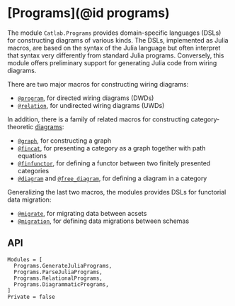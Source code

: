 # [Programs](@id programs)

The module `Catlab.Programs` provides domain-specific languages (DSLs) for
constructing diagrams of various kinds. The DSLs, implemented as Julia macros,
are based on the syntax of the Julia language but often interpret that syntax
very differently from standard Julia programs. Conversely, this module offers
preliminary support for generating Julia code from wiring diagrams.

There are two major macros for constructing wiring diagrams:

- [`@program`](@ref), for directed wiring diagrams (DWDs)
- [`@relation`](@ref), for undirected wiring diagrams (UWDs)

In addition, there is a family of related macros for constructing
category-theoretic [diagrams](https://ncatlab.org/nlab/show/diagram):

- [`@graph`](@ref), for constructing a graph
- [`@fincat`](@ref), for presenting a category as a graph together with path
  equations
- [`@finfunctor`](@ref), for defining a functor between two finitely presented
  categories
- [`@diagram`](@ref) and [`@free_diagram`](@ref), for defining a diagram in a category

Generalizing the last two macros, the modules provides DSLs for functorial data
migration:

- [`@migrate`](@ref), for migrating data between acsets
- [`@migration`](@ref), for defining data migrations between schemas

## API

```@autodocs
Modules = [
  Programs.GenerateJuliaPrograms,
  Programs.ParseJuliaPrograms,
  Programs.RelationalPrograms,
  Programs.DiagrammaticPrograms,
]
Private = false
```
